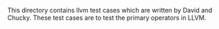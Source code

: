 This directory contains llvm test cases which are written by David and Chucky.
These test cases are to test the primary operators in LLVM.
